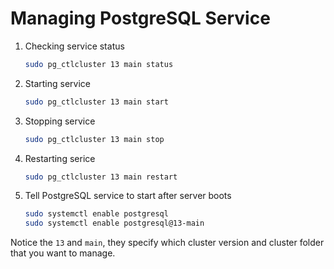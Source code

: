 Managing PostgreSQL Service
===========================

1. Checking service status

    ``` bash
    sudo pg_ctlcluster 13 main status
    ```

2. Starting service

    ``` bash
    sudo pg_ctlcluster 13 main start
    ```

3. Stopping service

    ``` bash
    sudo pg_ctlcluster 13 main stop
    ```

4. Restarting serice

    ``` bash
    sudo pg_ctlcluster 13 main restart
    ```

5. Tell PostgreSQL service to start after server boots

    ``` bash
    sudo systemctl enable postgresql
    sudo systemctl enable postgresql@13-main
    ```

Notice the `13` and `main`, they specify which cluster version and cluster folder that you want to manage.
